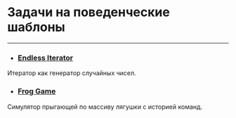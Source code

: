 # Задачи на поведенческие шаблоны
***

* ### [Endless Iterator](./endless-iterator/src/main/java)
Итератор как генератор случайных чисел.

* ### [Frog Game](./frog-commands/src/main/java)
Симулятор прыгающей по массиву лягушки с историей команд.